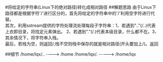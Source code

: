 #将给定的字符串(Linux下的绝对路径)转化成相对路径
##解题思路
由于Linux下路径都是根据字符'/'进行区分的，首先将给定的字符串中的'/'利用空字符进行代替。  
其次，利用sstream提供的字符处理流处理每段子字符串：1、若遇到".."(/..)代表上衣即目录，将找定元素弹出。
2、若遇到"."(/.)代表本级目录，什么都不在。3、其余情况下，将字符串入栈。  
最后，若栈为空，则返回/;栈不空则栈中保存的就是相对路径(开头要加上/)。返回

##细节
/home/lqx/.. ----> /home
/home/lqx/. -----> /home/lqx

